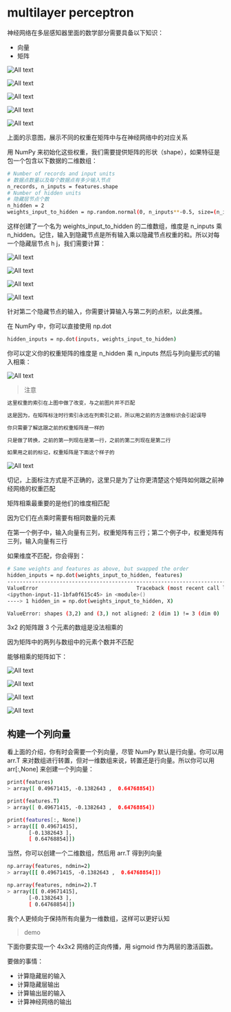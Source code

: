 # multilayer perceptron

神经网络在多层感知器里面的数学部分需要具备以下知识：

* 向量
* 矩阵

![All text](http://ww1.sinaimg.cn/large/dc05ba18gy1flwqaodjcbj20ne0dy0ul.jpg)

![All text](http://ww1.sinaimg.cn/large/dc05ba18gy1flwqb3wkn6j20jm07x3z0.jpg)

![All text](http://ww1.sinaimg.cn/large/dc05ba18gy1flwqmgujxlj20lv0e3dhx.jpg)

![All text](http://ww1.sinaimg.cn/large/dc05ba18gy1flwqmx5v3uj20ne036mxh.jpg)

![All text](http://ww1.sinaimg.cn/large/dc05ba18gy1flwqnm7dpgj20ks09kt9o.jpg)

上面的示意图，展示不同的权重在矩阵中与在神经网络中的对应关系

用 NumPy 来初始化这些权重，我们需要提供矩阵的形状（shape），如果特征是包一个包含以下数据的二维数组：

```bash
# Number of records and input units
# 数据点数量以及每个数据点有多少输入节点
n_records, n_inputs = features.shape
# Number of hidden units
# 隐藏层节点个数
n_hidden = 2
weights_input_to_hidden = np.random.normal(0, n_inputs**-0.5, size=(n_inputs, n_hidden))
```

这样创建了一个名为 weights_input_to_hidden 的二维数组，维度是 n_inputs 乘 n_hidden。记住，输入到隐藏节点是所有输入乘以隐藏节点权重的和。所以对每一个隐藏层节点 h
​j，我们需要计算：

![All text](http://ww1.sinaimg.cn/large/dc05ba18gy1flwqy35j7fj20gc02yt8m.jpg)

![All text](http://ww1.sinaimg.cn/large/dc05ba18gy1flwqyxbfgej20no03fmxr.jpg)

![All text](http://ww1.sinaimg.cn/large/dc05ba18gy1flwqzgxllpj20kj0edgmh.jpg)

![All text](http://ww1.sinaimg.cn/large/dc05ba18gy1flwqzzaqytj20gz023747.jpg)

针对第二个隐藏节点的输入，你需要计算输入与第二列的点积，以此类推。

在 NumPy 中，你可以直接使用 np.dot

```bash
hidden_inputs = np.dot(inputs, weights_input_to_hidden)
```

你可以定义你的权重矩阵的维度是 n_hidden 乘 n_inputs 然后与列向量形式的输入相乘：

![All text](http://ww1.sinaimg.cn/large/dc05ba18gy1flwr1vop78j20jr05j748.jpg)

>注意

```bash
这里权重的索引在上图中做了改变，与之前图片并不匹配

这是因为，在矩阵标注时行索引永远在列索引之前，所以用之前的方法做标识会引起误导

你只需要了解这跟之前的权重矩阵是一样的

只是做了转换，之前的第一列现在是第一行，之前的第二列现在是第二行

如果用之前的标记，权重矩阵是下面这个样子的
```

![All text](http://ww1.sinaimg.cn/large/dc05ba18gy1flwr7hh8qmj20jx055mx3.jpg)

切记，上面标注方式是不正确的，这里只是为了让你更清楚这个矩阵如何跟之前神经网络的权重匹配

矩阵相乘最重要的是他们的维度相匹配

因为它们在点乘时需要有相同数量的元素

在第一个例子中，输入向量有三列，权重矩阵有三行；第二个例子中，权重矩阵有三列，输入向量有三行

如果维度不匹配，你会得到：

```bash
# Same weights and features as above, but swapped the order
hidden_inputs = np.dot(weights_input_to_hidden, features)
---------------------------------------------------------------------------
ValueError                                Traceback (most recent call last)
<ipython-input-11-1bfa0f615c45> in <module>()
----> 1 hidden_in = np.dot(weights_input_to_hidden, X)

ValueError: shapes (3,2) and (3,) not aligned: 2 (dim 1) != 3 (dim 0)
```

3x2 的矩阵跟 3 个元素的数组是没法相乘的

因为矩阵中的两列与数组中的元素个数并不匹配

能够相乘的矩阵如下：


![All text](http://ww1.sinaimg.cn/large/dc05ba18gy1flwra2jh2ej20o1068aai.jpg)

![All text](http://ww1.sinaimg.cn/large/dc05ba18gy1flwra2j71ej20iq04ydfx.jpg)

![All text](http://ww1.sinaimg.cn/large/dc05ba18gy1flwra2k3n7j20mr07maao.jpg)

![All text](http://ww1.sinaimg.cn/large/dc05ba18gy1flwra2jpucj20m2043aa5.jpg)

## 构建一个列向量

看上面的介绍，你有时会需要一个列向量，尽管 NumPy 默认是行向量。你可以用 arr.T 来对数组进行转置，但对一维数组来说，转置还是行向量。所以你可以用 arr[:,None] 来创建一个列向量：

```bash
print(features)
> array([ 0.49671415, -0.1382643 ,  0.64768854])

print(features.T)
> array([ 0.49671415, -0.1382643 ,  0.64768854])

print(features[:, None])
> array([[ 0.49671415],
       [-0.1382643 ],
       [ 0.64768854]])
```

当然，你可以创建一个二维数组，然后用 arr.T 得到列向量

```bash
np.array(features, ndmin=2)
> array([[ 0.49671415, -0.1382643 ,  0.64768854]])

np.array(features, ndmin=2).T
> array([[ 0.49671415],
       [-0.1382643 ],
       [ 0.64768854]])
```

我个人更倾向于保持所有向量为一维数组，这样可以更好认知

>demo

下面你要实现一个 4x3x2 网络的正向传播，用 sigmoid 作为两层的激活函数。

要做的事情：

* 计算隐藏层的输入
* 计算隐藏层输出
* 计算输出层的输入
* 计算神经网络的输出